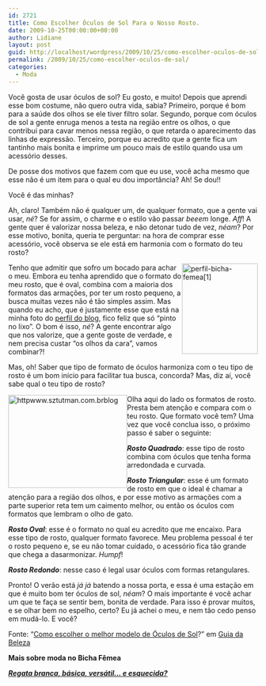 ```yaml
---
id: 2721
title: Como Escolher Óculos de Sol Para o Nosso Rosto.
date: 2009-10-25T00:00:00+00:00
author: Lidiane
layout: post
guid: http://localhost/wordpress/2009/10/25/como-escolher-oculos-de-sol/
permalink: /2009/10/25/como-escolher-oculos-de-sol/
categories:
  - Moda
---
```

Você gosta de usar óculos de sol? Eu gosto, e muito! Depois que aprendi esse bom costume, não quero outra vida, sabia? Primeiro, porque é bom para a saúde dos olhos se ele tiver filtro solar. Segundo, porque com óculos de sol a gente enruga menos a testa na região entre os olhos, o que contribui para cavar menos nessa região, o que retarda o aparecimento das linhas de expressão. Terceiro, porque eu acredito que a gente fica um tantinho mais bonita e imprime um pouco mais de estilo quando usa um acessório desses.

De posse dos motivos que fazem com que eu use, você acha mesmo que esse não é um item para o qual eu dou importância? Ah! Se dou!!

Você é das minhas?

Ah, claro! Também não é qualquer um, de qualquer formato, que a gente vai usar, _né_? Se for assim, o charme e o estilo vão passar _beeem_ longe. _Aff_! A gente quer é valorizar nossa beleza, e não detonar tudo de vez, _néam_? Por esse motivo, bonita, queria te perguntar: na hora de comprar esse acessório, você observa se ele está em harmonia com o formato do teu rosto?

[<img style="display: inline; margin-left: 0; margin-right: 0; border: 0;" title="perfil-bicha-femea[1]" src="http://www.trololodemulher.com.br/blog/wp-content/uploads/2009/10/perfilbichafemea1_thumb.jpg" border="0" alt="perfil-bicha-femea[1]" width="153" height="183" align="right" />](http://www.trololodemulher.com.br/blog/wp-content/uploads/2009/10/perfilbichafemea1.jpg) Tenho que admitir que sofro um bocado para achar o meu. Embora eu tenha aprendido que o formato do meu rosto, que é oval, combina com a maioria dos formatos das armações, por ter um rosto pequeno, a busca muitas vezes não é tão simples assim. Mas quando eu acho, que é justamente esse que está na minha foto do [perfil do blog](http://www.trololodemulher.com.br/about/), fico feliz que só “pinto no lixo”. O bom é isso, _né_? A gente encontrar algo que nos valorize, que a gente goste de verdade, e nem precisa custar “os olhos da cara”, vamos combinar?!

Mas, oh! Saber que tipo de formato de óculos harmoniza com o teu tipo de rosto é um bom início para facilitar tua busca, concorda? Mas, diz aí, você sabe qual o teu tipo de rosto?

[<img style="display: inline; margin-left: 0; margin-right: 0; border-width: 0;" title="httpwww.sztutman.com.brblog" src="http://www.trololodemulher.com.br/blog/wp-content/uploads/2009/10/httpwww-sztutman-com-brblog_thumb.jpg" border="0" alt="httpwww.sztutman.com.brblog" width="240" height="188" align="left" />](http://www.trololodemulher.com.br/blog/wp-content/uploads/2009/10/httpwww-sztutman-com-brblog.jpg)

Olha aqui do lado os formatos de rosto. Presta bem atenção e compara com o teu rosto. Que formato você tem? Uma vez que você conclua isso, o próximo passo é saber o seguinte:

**_Rosto Quadrado_**: esse tipo de rosto combina com óculos que tenha forma arredondada e curvada.

**_Rosto Triangular_**: esse é um formato de rosto em que o ideal é chamar a atenção para a região dos olhos, e por esse motivo as armações com a parte superior reta tem um caimento melhor, ou então os óculos com formatos que lembram o olho de gato.

**_Rosto Oval_**: esse é o formato no qual eu acredito que me encaixo. Para esse tipo de rosto, qualquer formato favorece. Meu problema pessoal é ter o rosto pequeno e, se eu não tomar cuidado, o acessório fica tão grande que chega a dasarmonizar. _Humpf_!

**_Rosto Redondo_**: nesse caso é legal usar óculos com formas retangulares.

Pronto! O verão está _já já_ batendo a nossa porta, e essa é uma estação em que é muito bom ter óculos de sol, _néam_? O mais importante é você achar um que te faça se sentir bem, bonita de verdade. Para isso é provar muitos, e se olhar bem no espelho, certo? Eu já achei o meu, e nem tão cedo penso em mudá-lo. E você?

Fonte: “<a href="http://www.guiadebeleza.org/guia-modelos-oculos-de-sol.php" target="_blank">Como escolher o melhor modelo de Óculos de Sol</a>?” em <a href="http://www.guiadebeleza.org/" target="_blank">Guia da Beleza</a>

**Mais sobre moda no Bicha Fêmea**

**_<a href="http://www.trololodemulher.com.br/2009/02/27/regata-branca-basica/" target="_self">Regata branca, básica, versátil&#8230; e esquecida?</a>_**